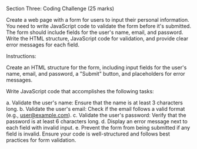Section Three: Coding Challenge (25 marks)

Create a web page with a form for users to input their personal information. You
need to write JavaScript code to validate the form before it's submitted. The
form should include fields for the user's name, email, and password. Write the
HTML structure, JavaScript code for validation, and provide clear error
messages for each field.

Instructions:

Create an HTML structure for the form, including input fields for the user's name,
email, and password, a "Submit" button, and placeholders for error messages.

Write JavaScript code that accomplishes the following tasks:

a. Validate the user's name: Ensure that the name is at least 3 characters
long.
b. Validate the user's email: Check if the email follows a valid format (e.g.,
user@example.com).
c. Validate the user's password: Verify that the password is at least 6
characters long.
d. Display an error message next to each field with invalid input.
e. Prevent the form from being submitted if any field is invalid.
Ensure your code is well-structured and follows best practices for form
validation.